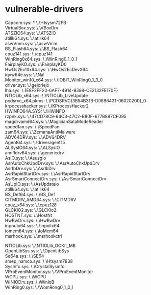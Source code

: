 # vulnerable-drivers
Capcom.sys:                * \\.\Htsysm72FB<br/>
VirtualBox.sys:             \\.\VBoxDrv<br/>
ATSZIO64.sys:               \\.\ATSZIO<br/>
atillk64.sys:               \\.\atillk64<br/>
aswVmm.sys:                 \\.\aswVmm<br/>
BS_Flash64.sys:             \\.\BS_Flash64<br/>
cpuz141.sys:                \\.\cpuz141<br/>
WinRing0x64.sys:            \\.\WinRing0_1_0_1<br/>
FairplayKD.sys:             \\.\FairplayKD0<br/>
HwOs2Ec10x64.sys:           \\.\HwOs2EcDevX64<br/>
iqvw64e.sys:                \\.\Nal<br/>
Monitor_win10_x64.sys:      \\.\IOBIT_WinRing0_1_3_0<br/>
driver.sys:                 \\.\\gejoriejo<br/>
lha.sys:                    \\.\{E8F2FF20-6AF7-4914-9398-CE2132FE170F}<br/>
NTIOLib_x64.sys:            \\.\NTIOLib_LiveUpdate<br/>
pcdsrvc_x64.pkms:           \\.\PCDSRVC{3B54B31B-D06B6431-06020200}_0<br/>
krpocesshacker.sys:         \\.\KProcessHacker2<br/>
HWiNFO64A.SYS:              \\.\HWiNFO<br/>
rzpnk.sys:                  \\.\47CD78C9-64C3-47C2-B80F-677B887CF095<br/>
magdrvamd64.sys:            \\.\MagicianSataModeReader<br/>
speedfan.sys:               \\.\SpeedFan<br/>
zam64.sys:                  \\.\ZemanaAntiMalware<br/>
ADV64DRV.sys:               \\.\ADV64DRV<br/>
Agent64.sys:                \\.\driveragent15<br/>
ALSysIO64.sys:              \\.\ALSysIO<br/>
amifldrv64.sys:             \\.\genericdrv<br/>
AsIO.sys:                   \\.\Asusgio<br/>
AsrAutoChkUpdDrv.sys:       \\.\AsrAutoChkUpdDrv<br/>
AsrIbDrv.sys:               \\.\AsrlbDrv<br/>
AsrRapidStartDrv.sys:       \\.\AsrRapidStartDrv<br/>
AsrSmartConnectDrv.sys:     \\.\AsrSmartConnectDrv<br/>
AsUpIO.sys:                 \\.\AsUpdateio<br/>
atillk64.sys:               \\.\atillk64<br/>
BS_Def64.sys:               \\.\BS_Def<br/>
CITMDRV_AMD64.sys:          \\.\CITMDRV<br/>
cpuz_x64.sys:               \\.\cpuz128<br/>
GLCKIO2.sys:                \\.\GLCKlo2<br/>
HOSTNT.sys:                 \\.\HostNt<br/>
HwRwDrv.sys:                \\.\HwRwDrv<br/>
inpoutx64.sys:              \\.\inpoitx64<br/>
iomem64.sys:                \\.\IoMem64<br/>
msrhook.sys:                \\.\msrhookctrl<br/>

NTIOLib.sys:               \\.\NTIOLib_OCKit_MB<br/>
OpenLibSys.sys:            \\.\OpenLibSys<br/>
Se64a.sys:                 \\.\SE64<br/>
smep_namco.sys:            \\.\Htsysm7838<br/>
SysInfo.sys:               \\.\CrystalSysinfo<br/>
VProEventMonitor.sys:      \\.\VProEventMonitor<br/>
WCPU.sys:                  \\.\WCPU<br/>
WINIODrv.sys:              \\.\WinIoB<br/>
WinRing0.sys:              \\.\WomRong0_1_0_1<br/>
